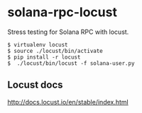 # solana-rpc-locust

Stress testing for Solana RPC with locust.

```
$ virtualenv locust
$ source ./locust/bin/activate
$ pip install -r locust
$  ./locust/bin/locust -f solana-user.py
```

## Locust docs

http://docs.locust.io/en/stable/index.html
